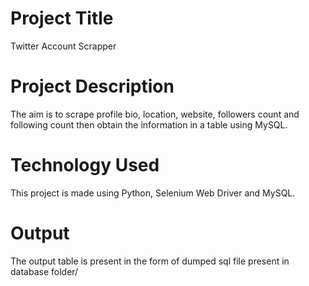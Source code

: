 # Project Title
Twitter Account Scrapper
# Project Description
The aim is to scrape profile bio, location, website, followers count and following count then obtain the information in a table using MySQL.
# Technology Used
This project is made using Python, Selenium Web Driver and MySQL.
# Output
The output table is present in the form of dumped sql file present in database folder/
